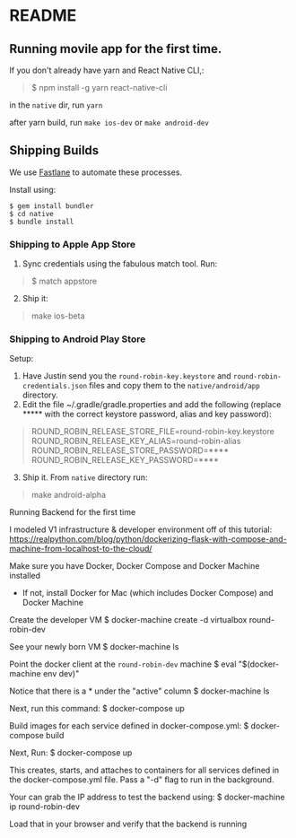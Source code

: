 # README

## Running movile app for the first time.

If you don't already have yarn and React Native CLI,:


> $ npm install -g yarn react-native-cli

in the `native` dir, run `yarn`

after yarn build, run
`make ios-dev`
or 
`make android-dev`

## Shipping Builds

We use [Fastlane](https://github.com/fastlane/fastlane) to automate these processes.

Install using:

```
$ gem install bundler
$ cd native
$ bundle install
```

### Shipping to Apple App Store

1. Sync credentials using the fabulous match tool. Run: 

> $ match appstore

2. Ship it: 

> make ios-beta

### Shipping to Android Play Store

Setup:

1. Have Justin send you the `round-robin-key.keystore` and `round-robin-credentials.json` files and copy them to the `native/android/app` directory.
2. Edit the file ~/.gradle/gradle.properties and add the following (replace ***** with the correct keystore password, alias and key password):

> ROUND_ROBIN_RELEASE_STORE_FILE=round-robin-key.keystore
> ROUND_ROBIN_RELEASE_KEY_ALIAS=round-robin-alias
> ROUND_ROBIN_RELEASE_STORE_PASSWORD=****
> ROUND_ROBIN_RELEASE_KEY_PASSWORD=****

3. Ship it. From `native` directory run:

> make android-alpha


Running Backend for the first time

I modeled V1 infrastructure & developer environment off of this tutorial: https://realpython.com/blog/python/dockerizing-flask-with-compose-and-machine-from-localhost-to-the-cloud/

Make sure you have Docker, Docker Compose and Docker Machine installed
- If not, install Docker for Mac (which includes Docker Compose) and Docker Machine

Create the developer VM
$ docker-machine create -d virtualbox round-robin-dev

See your newly born VM
$ docker-machine ls

Point the docker client at the `round-robin-dev` machine
$ eval "$(docker-machine env dev)"

Notice that there is a * under the "active" column
$ docker-machine ls

Next, run this command:
$ docker-compose up

Build images for each service defined in docker-compose.yml:
$ docker-compose build

Next, Run:
$ docker-compose up

This creates, starts, and attaches to containers for all services defined in the docker-compose.yml file. Pass a "-d" flag to run in the background.

Your can grab the IP address to test the backend using:
$ docker-machine ip round-robin-dev

Load that in your browser and verify that the backend is running
